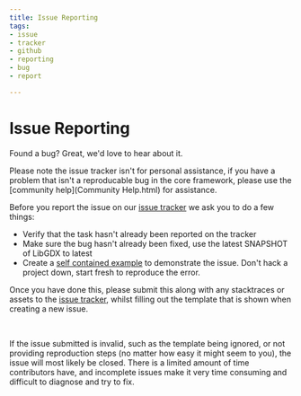 ```yaml
---
title: Issue Reporting
tags:
- issue
- tracker
- github
- reporting
- bug
- report

---
```


<h1>Issue Reporting</h1>

Found a bug? Great, we'd love to hear about it.

<div class="well info">
Please note the issue tracker isn't for personal assistance, if you have a problem that isn't a reproducable bug in the core framework, please
use the [community help](Community Help.html) for assistance.
</div>

Before you report the issue on our [issue tracker](https://github.com/libgdx/libgdx/issues) we ask you to do a few things:

- Verify that the task hasn't already been reported on the tracker
- Make sure the bug hasn't already been fixed, use the latest SNAPSHOT of LibGDX to latest
- Create a [self contained example](https://github.com/libgdx/libgdx/wiki/Getting-help#executable-example-code) to demonstrate the issue. Don't hack a project down, start fresh to reproduce the error.


Once you have done this, please submit this along with any stacktraces or assets to the [issue tracker](https://github.com/libgdx/libgdx/issues), whilst filling out the template that is shown when creating a new issue.

<br>

If the issue submitted is invalid, such as the template being ignored, or not providing reproduction steps (no matter how easy it might seem to you), the
issue will most likely be closed.  There is a limited amount of time contributors have, and incomplete issues make it very time consuming and difficult to diagnose
and try to fix.